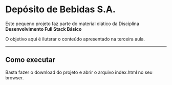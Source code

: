 # Depósito de Bebidas S.A.

Este pequeno projeto faz parte do material diático da Disciplina **Desenvolvimento Full Stack Básico** 

O objetivo aqui é ilutsrar o conteúdo apresentado na terceira aula.

---
## Como executar

Basta fazer o download do projeto e abrir o arquivo index.html no seu browser.
